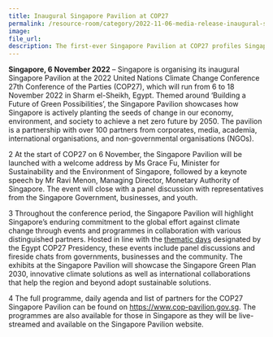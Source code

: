 ```yaml
---  
title: Inaugural Singapore Pavilion at COP27
permalink: /resource-room/category/2022-11-06-media-release-inaugural-singapore-pavilion-cop27
image:  
file_url:  
description: The first-ever Singapore Pavilion at COP27 profiles Singapore’s commitment to global climate action 
---
```


**Singapore, 6 November 2022** – Singapore is organising its inaugural Singapore Pavilion at the 2022 United Nations Climate Change Conference 27th Conference of the Parties (COP27), which will run from 6 to 18 November 2022 in Sharm el-Sheikh, Egypt. Themed around ‘Building a Future of Green Possibilities’, the Singapore Pavilion showcases how Singapore is actively planting the seeds of change in our economy, environment, and society to achieve a net zero future by 2050. The pavilion is a partnership with over 100 partners from corporates, media, academia, international organisations, and non-governmental organisations (NGOs).  

2 At the start of COP27 on 6 November, the Singapore Pavilion will be launched with a welcome address by Ms Grace Fu, Minister for Sustainability and the Environment of Singapore, followed by a keynote speech by Mr Ravi Menon, Managing Director, Monetary Authority of Singapore. The event will close with a panel discussion with representatives from the Singapore Government, businesses, and youth. 

3 Throughout the conference period, the Singapore Pavilion will highlight Singapore’s enduring commitment to the global effort against climate change through events and programmes in collaboration with various distinguished partners. Hosted in line with the [thematic days](https://cop27.eg/#/presidency/eventsThematic) designated by the Egypt COP27 Presidency, these events include panel discussions and fireside chats from governments, businesses and the community. The exhibits at the Singapore Pavilion will showcase the Singapore Green Plan 2030, innovative climate solutions as well as international collaborations that help the region and beyond adopt sustainable solutions.

4 The full programme, daily agenda and list of partners for the COP27 Singapore Pavilion can be found on https://www.cop-pavilion.gov.sg. The programmes are also available for those in Singapore as they will be live-streamed and available on the Singapore Pavilion website. 
